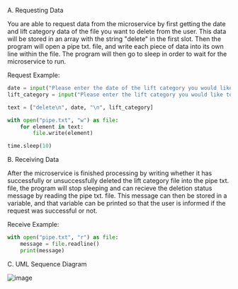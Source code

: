 A. Requesting Data

You are able to request data from the microservice by first getting the date and lift category data of the file you want to delete from the user. This data will be stored in an array
with the string "delete" in the first slot. Then the program will open a pipe txt. file, and write each piece of data into its own line within the file. The program will then
go to sleep in order to wait for the microservice to run. 

Request Example:

```python
date = input("Please enter the date of the lift category you would like to delete (YYYY-MM-DD): ")
lift_category = input("Please enter the lift category you would like to delete: ")

text = ["delete\n", date, "\n", lift_category]

with open("pipe.txt", "w") as file:
    for element in text:
        file.write(element)

time.sleep(10)
```

B. Receiving Data

After the microservice is finished processing by writing whether it has successfully or unsuccessfully deleted the lift category file into the pipe txt. file, the program will stop sleeping and
can recieve the deletion status message by reading the pipe txt. file. This message can then be stored in a variable, and that variable can be printed so that the user is informed if the request was
successful or not. 

Receive Example:

```python
with open("pipe.txt", "r") as file:
    message = file.readline()
    print(message)
```

C. UML Sequence Diagram

![image](https://github.com/user-attachments/assets/9db8e380-6bbb-4693-a247-ddac652bb06c)
